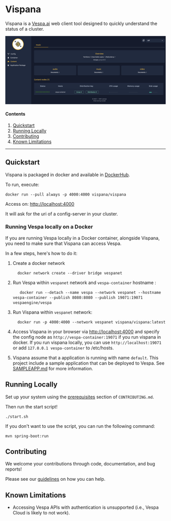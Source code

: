 # Vispana

Vispana is a [Vespa.ai](https://vespa.ai/) web client tool designed to quickly understand the status of a cluster.

![Vispana](src/main/resources/static/img/vispana-ss.png)

#### Contents

1. [Quickstart](#quickstart)
2. [Running Locally](#running-locally)
3. [Contributing](#contributing)
4. [Known Limitations](#known-limitations)

---

## Quickstart

Vispana is packaged in docker and available in [DockerHub](https://hub.docker.com/r/vispana/vispana).

To run, execute:
```shell
docker run --pull always -p 4000:4000 vispana/vispana
```

Access on: [http://localhost:4000](http://localhost:4000)

It will ask for the uri of a config-server in your cluster.

### Running Vespa locally on a Docker

If you are running Vespa locally in a Docker container, alongside Vispana, you need to make sure
that Vispana can access Vespa.

In a few steps, here's how to do it:

1. Create a docker network
    ```shell
      docker network create --driver bridge vespanet
    ```
2. Run Vespa within `vespanet` network and `vespa-container` hostname :
   ```shell
      docker run --detach --name vespa --network vespanet --hostname vespa-container --publish 8080:8080 --publish 19071:19071 vespaengine/vespa
    ```
3. Run Vispana within `vespanet` network:
    ```shell
      docker run -p 4000:4000 --network vespanet vispana/vispana:latest
    ```
4. Access Vispana in your browser via [http://localhost:4000](http://localhost:4000) and specify
   the config node as `http://vespa-container:19071` if you run vispana in docker. If you run 
   vispana locally, you can use `http://localhost:19071` or add `127.0.0.1 vespa-container` to 
   /etc/hosts.

5. Vispana assume that a application is running with name `default`.
   This project include a sample application that can be deployed to Vespa.
   See [SAMPLEAPP.md](https://github.com/vispana/vispana/blob/main/SAMPLEAPP.md) for more information.


## Running Locally

Set up your system using the [prerequisites](https://github.com/vispana/vispana/blob/main/CONTRIBUTING.md#prerequisites) section of `CONTRIBUTING.md`.

Then run the start script!

```shell
./start.sh
```

If you don't want to use the script, you can run the following command:

```shell
mvn spring-boot:run
```

## Contributing

We welcome your contributions through code, documentation, and bug reports!

Please see our [guidelines](./CONTRIBUTING.md) on how you can help.

## Known Limitations

- Accessing Vespa APIs with authentication is unsupported (i.e., Vespa Cloud is likely to not work).
